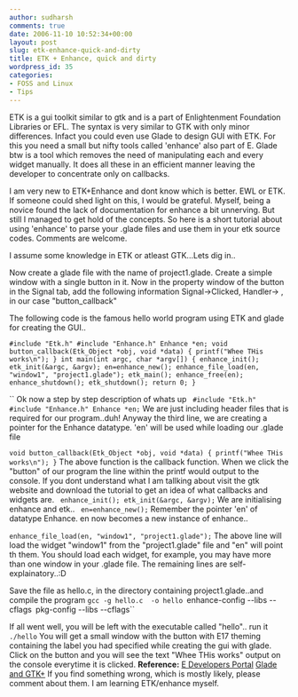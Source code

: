 ```yaml
---
author: sudharsh
comments: true
date: 2006-11-10 10:52:34+00:00
layout: post
slug: etk-enhance-quick-and-dirty
title: ETK + Enhance, quick and dirty
wordpress_id: 35
categories:
- FOSS and Linux
- Tips
---
```


ETK is a gui toolkit similar to gtk and is a part of Enlightenment Foundation Libraries or EFL. The syntax is very similar to GTK with only minor differences. Infact you could even use Glade to design GUI with ETK. For this you need a small but nifty tools called 'enhance' also part of E. Glade btw is a tool which removes the need of manipulating each and every widget manually. It does all these in an efficient manner  leaving the developer to concentrate only on callbacks.

I am very new to ETK+Enhance and dont know which is better. EWL or ETK. If someone could shed light on this,  I would be grateful. Myself, being a novice found the lack of documentation for enhance a bit unnerving. But still I managed to get hold of the concepts. So here is a short tutorial about using 'enhance' to parse your .glade files and use them in your etk source codes.  Comments are welcome.

I assume some knowledge in ETK or atleast GTK...Lets dig in..

Now create a glade file with the name of project1.glade. Create a simple window with a single button in it. Now in the property window of the button in the Signal tab, add the following information Signal->Clicked, Handler->
, in our case "button_callback"

The following code is the famous hello world program using ETK and glade for creating the GUI..

`#include "Etk.h"
#include "Enhance.h"
Enhance *en;
void button_callback(Etk_Object *obj, void *data)
{
printf("Whee THis works\n");
}
int main(int argc, char *argv[])
{
enhance_init();
etk_init(&argc, &argv);
en=enhance_new();
enhance_file_load(en, "window1", "project1.glade");
etk_main();
enhance_free(en);
enhance_shutdown();
etk_shutdown();
return 0;
}`

``
Ok now a step by step description of whats up
`
#include "Etk.h"
#include "Enhance.h"
Enhance *en;`
We are just including header files that is required for our program..duh! Anyway the third line, we are creating a pointer for the Enhance datatype. 'en' will be used while loading  our .glade file

`void button_callback(Etk_Object *obj, void *data)
{
printf("Whee THis works\n");
}`
The above function is the callback function. When we click the "button" of our program the line within the printf would output to the console. If you dont understand what I am tallking about visit the gtk website and download the tutorial to get an idea of what callbacks and widgets are.
`
enhance_init();
etk_init(&argc, &argv);`
We are initialising enhance and etk..
`
en=enhance_new();`
Remember the pointer 'en' of datatype Enhance. en now becomes a new instance of enhance..

`enhance_file_load(en, "window1", "project1.glade");`
The above line will load the widget "window1" from the "project1.glade" file and "en" will point th them. You should load each widget, for example, you may have more than one window in your .glade file.
The remaining lines are self-explainatory..:D

Save the file as hello.c, in the directory containing project1.glade..and compile the program
`gcc -g hello.c  -o hello `enhance-config --libs --cflags` `pkg-config --libs --cflags``

If all went well, you will be left with the executable called "hello"..
run it
`./hello`
You will get a small window with the button with E17 theming  containing the label you had specified while creating the gui with glade. Click on the button and you will see the text "Whee THis works" output on the console everytime it is clicked.
**Reference:**
[E Developers Portal](http://edevelop.org)
[Glade and GTK+](http://people.debian.org/~rleigh/gtk/ogcalc/)
If you find something wrong, which is mostly likely, please comment about them. I am learning ETK/enhance myself.
